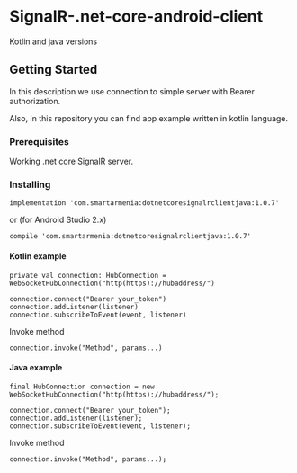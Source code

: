 # SignalR-.net-core-android-client
Kotlin and java versions

## Getting Started

In this description we use connection to simple server with Bearer authorization.

Also, in this repository you can find app example written in kotlin language.

### Prerequisites

Working .net core SignalR server.

### Installing

```
implementation 'com.smartarmenia:dotnetcoresignalrclientjava:1.0.7'
```
or (for Android Studio 2.x)
```
compile 'com.smartarmenia:dotnetcoresignalrclientjava:1.0.7'
```

#### Kotlin example
```
private val connection: HubConnection = WebSocketHubConnection("http(https)://hubaddress/")
```

```
connection.connect("Bearer your_token")
connection.addListener(listener)
connection.subscribeToEvent(event, listener)
```

Invoke method

```
connection.invoke("Method", params...)
```

#### Java example

```
final HubConnection connection = new WebSocketHubConnection("http(https)://hubaddress/");
```

```
connection.connect("Bearer your_token");
connection.addListener(listener);
connection.subscribeToEvent(event, listener);
```

Invoke method

```
connection.invoke("Method", params...);
```